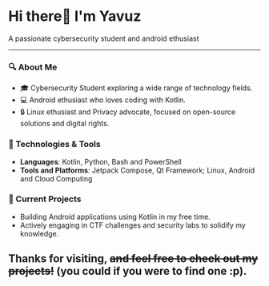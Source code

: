 <h1> Hi there👋 I'm Yavuz</h1>
A passionate cybersecurity student and android ethusiast

---

### 🔍 About Me
- 🎓 Cybersecurity Student exploring a wide range of technology fields.
- 💻 Android ethusiast who loves coding with Kotlin.
- 🔒 Linux ethusiast and Privacy advocate, focused on open-source solutions and digital rights.

### 🔧 Technologies & Tools
- **Languages**: Kotlin, Python, Bash and PowerShell
- **Tools and Platforms**: Jetpack Compose, Qt Framework; Linux, Android and Cloud Computing

### 🌱 Current Projects
- Building Android applications using Kotlin in my free time.
- Actively engaging in CTF challenges and security labs to solidify my knowledge.

Thanks for visiting, ~~and feel free to check out my projects!~~ (you could if you were to find one :p).
---
